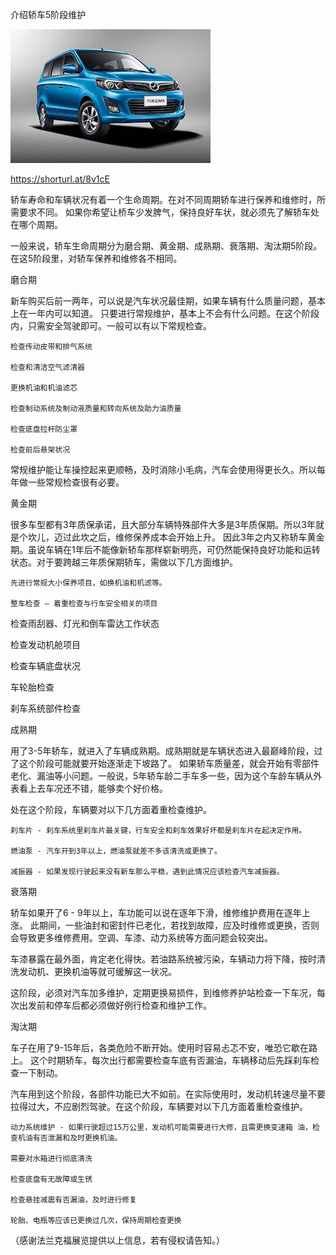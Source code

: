 介绍轿车5阶段维护


![介绍轿车5阶段维护](https://github.com/ywangnccu/ywang/blob/main/images/CAR.jpeg)

https://shorturl.at/8v1cE

轿车寿命和车辆状况有着一个生命周期。在对不同周期轿车进行保养和维修时，所需要求不同。
如果你希望让桥车少发脾气，保持良好车状，就必须先了解轿车处在哪个周期。

一般来说，轿车生命周期分为磨合期、黄金期、成熟期、衰落期、淘汰期5阶段。在这5阶段里，对轿车保养和维修各不相同。


磨合期

新车购买后前一两年，可以说是汽车状况最佳期，如果车辆有什么质量问题，基本上在一年内可以知道。
只要进行常规维护，基本上不会有什么问题。在这个阶段内，只需安全驾驶即可。一般可以有以下常规检查。

    检查传动皮带和排气系统

    检查和清洁空气滤清器

    更换机油和机油滤芯

    检查制动系统及制动液质量和转向系统及助力油质量

    检查底盘拉杆防尘罩

    检查前后悬架状况

常规维护能让车操控起来更顺畅，及时消除小毛病，汽车会使用得更长久。所以每年做一些常规检查很有必要。


黄金期

很多车型都有3年质保承诺，且大部分车辆特殊部件大多是3年质保期。所以3年就是个坎儿，迈过此坎之后，维修保养成本会开始上升。
因此3年之内又称轿车黄金期。虽说车辆在1年后不能像新轿车那样崭新明亮，可仍然能保持良好功能和运转状态。对于要跨越三年质保期轿车，需做以下几方面维护。

    先进行常规大小保养项目，如换机油和机滤等。

    整车检查 – 着重检查与行车安全相关的项目

检查雨刮器、灯光和倒车雷达工作状态

检查发动机舱项目

检查车辆底盘状况

车轮胎检查

刹车系统部件检查
 

成熟期

用了3-5年轿车，就进入了车辆成熟期。成熟期就是车辆状态进入最巅峰阶段，过了这个阶段可能就要开始逐渐走下坡路了。
如果轿车质量差，就会开始有零部件老化、漏油等小问题。一般说，5年轿车龄二手车多一些，因为这个车龄车辆从外表看上去车况还不错，能够卖个好价格。

处在这个阶段，车辆要对以下几方面着重检查维护。

    刹车片 - 刹车系统里刹车片最关键，行车安全和刹车效果好坏都是刹车片在起决定作用。

    燃油泵 - 汽车开到3年以上，燃油泵就差不多该清洗或更换了。

    减振器 - 如果发现行驶起来没有新车那么平稳，遇到此情况应该检查汽车减振器。
 

衰落期

轿车如果开了6 - 9年以上，车功能可以说在逐年下滑，维修维护费用在逐年上涨。
此期间，一些油封和密封件已老化，若找到故障，应及时维修或更换，否则会导致更多维修费用。空调、车漆、动力系统等方面问题会较突出。

车漆暴露在最外面，肯定老化得快。若油路系统被污染，车辆动力将下降，按时清洗发动机、更换机油等就可缓解这一状况。

这阶段，必须对汽车加多维护，定期更换易损件，到维修养护站检查一下车况，每次出发前和停车后都必须做好例行检查和维护工作。

 
淘汰期

车子在用了9-15年后，各类危险不断开始。使用时容易忐忑不安，唯恐它歇在路上。
这个时期轿车，每次出行都需要检查车底有否漏油，车辆移动后先踩刹车检查一下制动。

汽车用到这个阶段，各部件功能已大不如前。在实际使用时，发动机转速尽量不要拉得过大，不应剧烈驾驶。在这个阶段，车辆要对以下几方面着重检查维护。

    动力系统维护 - 如果行驶超过15万公里，发动机可能需要进行大修，且需更换变速箱 油，检查机油有否泄漏和及时更换机油。

    需要对水箱进行彻底清洗

    检查底盘有无故障或生锈

    检查悬挂减震有否漏油，及时进行修复

    轮胎、电瓶等应该已更换过几次，保持周期检查更换


（感谢法兰克福展览提供以上信息，若有侵权请告知。）
